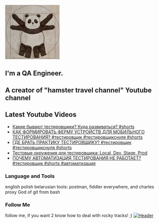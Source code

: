 [![Header](https://github.com/Bajnou/Alexey/blob/main/assets/pnd.png)](https://www.youtube.com/user/Stanleyxxl/)
## I'm a QA Engineer. 
## A creator of "hamster travel channel" Youtube channel 

## Latest Youtube Videos

<!-- YOUTUBE:START -->
- [Какие бывают тестировщики? Куда развиваться? #shorts](https://www.youtube.com/watch?v=GkVuql-vCsU)
- [КАК ФОРМИРОВАТЬ ФЕРМУ УСТРОЙСТВ ДЛЯ МОБИЛЬНОГО ТЕСТИРОВАНИЯ? #тестировщик #тестировщикснуля #shorts](https://www.youtube.com/watch?v=f7smYpwOeGQ)
- [ГДЕ БРАТЬ ПРАКТИКУ ТЕСТИРОВЩИКУ? #тестировщик  #тестировщикснуля #shorts](https://www.youtube.com/watch?v=mbN9aT6IY8c)
- [Тестовые окружения для тестировщика: Local, Dev, Stage, Prod](https://www.youtube.com/watch?v=ZdA36kTp1nA)
- [ПОЧЕМУ АВТОМАТИЗАЦИЯ ТЕСТИРОВАНИЯ НЕ РАБОТАЕТ? #тестировщик #shorts #автоматизация](https://www.youtube.com/watch?v=_N-lTkQhusA)
<!-- YOUTUBE:END -->

### Language and Tools
english
polish
belarusian
tools: postman, fiddler everywhere, and charles proxy
God of git from bash

### Follow Me
follow me, if you want 2 know how to deal with rocky tracks! ;)
[![Header](https://img.shields.io/badge/Youtube-090909?style=for-the-badge&logo=youtube&logoColor=f70000)](https://www.youtube.com/user/Stanleyxxl?sub_confirmation=1)
